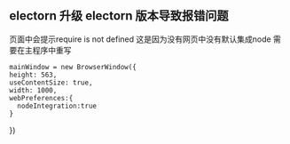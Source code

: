 ## electorn 升级 electorn 版本导致报错问题

  页面中会提示require is not defined 这是因为没有网页中没有默认集成node
  需要在主程序中重写
  
    mainWindow = new BrowserWindow({
    height: 563,
    useContentSize: true,
    width: 1000,
    webPreferences:{
      nodeIntegration:true
    }
  })
